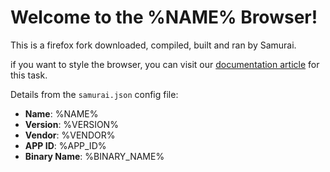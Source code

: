 # Welcome to the %NAME% Browser!

This is a firefox fork downloaded, compiled, built and ran by Samurai.

if you want to style the browser, you can visit our [documentation article](https://praxivesoftware.github.io/samurai/getting-started/userchrome/) for this task.

Details from the `samurai.json` config file:

- **Name**: %NAME%
- **Version**: %VERSION%
- **Vendor**: %VENDOR%
- **APP ID**: %APP_ID%
- **Binary Name**: %BINARY_NAME%
